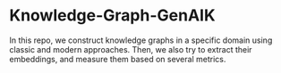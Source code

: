 # Knowledge-Graph-GenAIK
In this repo, we construct knowledge graphs in a specific domain using classic and modern approaches. Then, we also try to extract their embeddings, and measure them based on several metrics.
